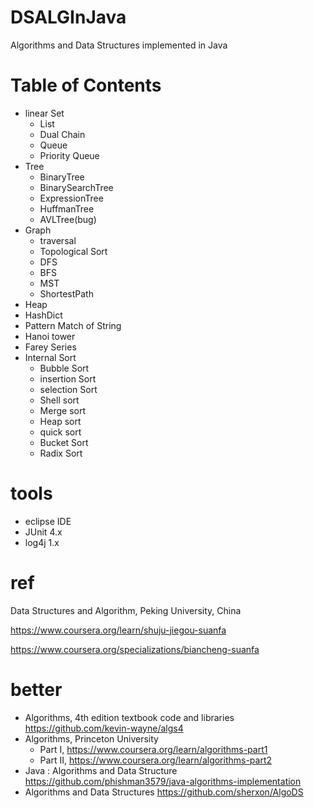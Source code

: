DSALGInJava
===============

Algorithms and Data Structures implemented in Java

# Table of Contents

- linear Set
	- List
	- Dual Chain
	- Queue
	- Priority Queue
- Tree
	- BinaryTree
	- BinarySearchTree
	- ExpressionTree
	- HuffmanTree
	- AVLTree(bug)
- Graph
	- traversal
	- Topological Sort
	- DFS
	- BFS
	- MST
	- ShortestPath
- Heap
- HashDict
- Pattern Match of String
- Hanoi tower
- Farey Series
- Internal Sort
	- Bubble Sort
	- insertion Sort
	- selection Sort
	- Shell sort
	- Merge sort
	- Heap sort
	- quick sort
	- Bucket Sort
	- Radix Sort

# tools

- eclipse IDE
- JUnit 4.x
- log4j 1.x

# ref

Data Structures and Algorithm, Peking University, China

<https://www.coursera.org/learn/shuju-jiegou-suanfa>

<https://www.coursera.org/specializations/biancheng-suanfa>

# better

- Algorithms, 4th edition textbook code and libraries <https://github.com/kevin-wayne/algs4>
- Algorithms, Princeton University
	- Part I, <https://www.coursera.org/learn/algorithms-part1>
	- Part II, <https://www.coursera.org/learn/algorithms-part2>
- Java : Algorithms and Data Structure <https://github.com/phishman3579/java-algorithms-implementation>
- Algorithms and Data Structures <https://github.com/sherxon/AlgoDS>